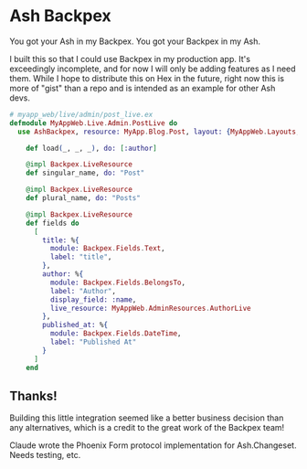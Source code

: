 # Ash Backpex

You got your Ash in my Backpex. You got your Backpex in my Ash.

I built this so that I could use Backpex in my production app. It's exceedingly incomplete, and for now I will only be adding features as I need them. While I hope to distribute this on Hex in the future, right now this is more of "gist" than a repo and is intended as an example for other Ash devs.

```elixir
# myapp_web/live/admin/post_live.ex
defmodule MyAppWeb.Live.Admin.PostLive do
  use AshBackpex, resource: MyApp.Blog.Post, layout: {MyAppWeb.Layouts, :admin}, load: &__MODULE__.load/3

    def load(_, _, _), do: [:author]

    @impl Backpex.LiveResource
    def singular_name, do: "Post"

    @impl Backpex.LiveResource
    def plural_name, do: "Posts"

    @impl Backpex.LiveResource
    def fields do
      [
        title: %{
          module: Backpex.Fields.Text,
          label: "title",
        },
        author: %{
          module: Backpex.Fields.BelongsTo,
          label: "Author",
          display_field: :name,
          live_resource: MyAppWeb.AdminResources.AuthorLive
        },
        published_at: %{
          module: Backpex.Fields.DateTime,
          label: "Published At"
        }
      ]
    end
```

## Thanks!

Building this little integration seemed like a better business decision than any alternatives, which is a credit to the great work of the Backpex team!

Claude wrote the Phoenix Form protocol implementation for Ash.Changeset. Needs testing, etc.

